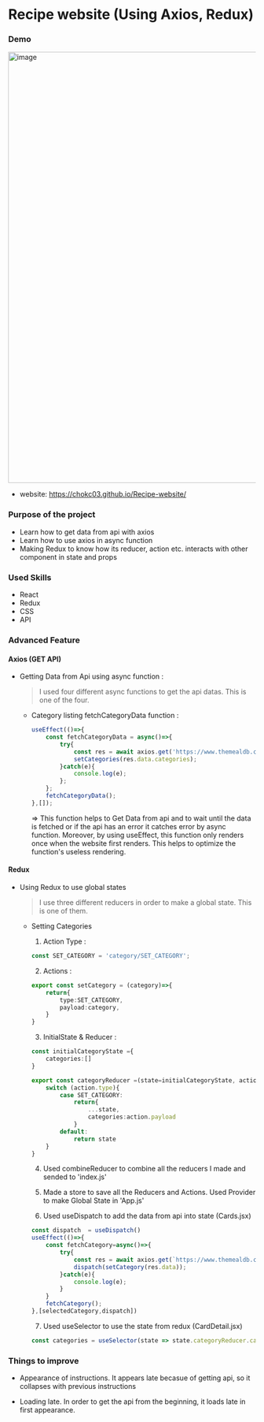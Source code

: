 # Recipe website (Using Axios, Redux)

### Demo

<img width="875" alt="image" src="https://user-images.githubusercontent.com/86751419/149062440-e89a4404-a2d6-48f1-85e9-d79968e81e01.png">

- website: https://chokc03.github.io/Recipe-website/

### Purpose of the project

- Learn how to get data from api with axios
- Learn how to use axios in async function
- Making Redux to know how its reducer, action etc. interacts with other component in state and props

### Used Skills

- React
- Redux
- CSS
- API

### Advanced Feature
#### Axios (GET API)

- Getting Data from Api using async function : 
    > I used four different async functions to get the api datas. This is one of the four.
    - Category listing 
        fetchCategoryData function  : 
        ```ts
        useEffect(()=>{
            const fetchCategoryData = async()=>{
                try{
                    const res = await axios.get('https://www.themealdb.com/api/json/v1/1/categories.php');
                    setCategories(res.data.categories);
                }catch(e){
                    console.log(e);
                };
            };
            fetchCategoryData();
       },[]);
        ```
        => This function helps to Get Data from api and to wait until the data is fetched or if the api has an error it catches error by async function. Moreover, by using useEffect, this function only renders once when the website first renders. This helps to optimize the function's useless rendering.

#### Redux

- Using Redux to use global states
    > I use three different reducers in order to make a global state. This is one of them.
    - Setting Categories
        1. Action Type : 
        ```ts
        const SET_CATEGORY = 'category/SET_CATEGORY';
        ```

        2. Actions : 
        ```ts
        export const setCategory = (category)=>{
            return{
                type:SET_CATEGORY,
                payload:category,
            }
        }
        ```

        3. InitialState & Reducer : 
        ```ts
        const initialCategoryState ={
            categories:[]
        }

        export const categoryReducer =(state=initialCategoryState, action)=>{
            switch (action.type){
                case SET_CATEGORY:
                    return{
                        ...state,
                        categories:action.payload
                    }
                default:
                    return state
            }
        }
        ```
        4. Used combineReducer to combine all the reducers I made and sended to 'index.js'

        5. Made a store to save all the Reducers and Actions. Used Provider to make Global State in 'App.js'

        6. Used useDispatch to add the data from api into state (Cards.jsx)
        ```ts
        const dispatch  = useDispatch()
        useEffect(()=>{
            const fetchCategory=async()=>{
                try{
                    const res = await axios.get(`https://www.themealdb.com/api/json/v1/1/filter.php?c=${selectedCategory}`)
                    dispatch(setCategory(res.data));
                }catch(e){
                    console.log(e);
                }
            }
            fetchCategory();   
        },[selectedCategory,dispatch])
        ```

        7. Used useSelector to use the state from redux (CardDetail.jsx)
        ```ts
        const categories = useSelector(state => state.categoryReducer.categories.meals);
        ```

### Things to improve

- Appearance of instructions. It appears late becasue of getting api, so it collapses with previous instructions

- Loading late. In order to get the api from the beginning, it loads late in first appearance.


